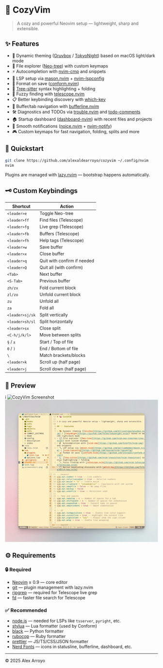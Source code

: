 # 🧠 CozyVim

> A cozy and powerful Neovim setup — lightweight, sharp and extensible.

## ✨ Features

- 🎨 Dynamic theming ([Gruvbox](https://github.com/ellisonleao/gruvbox.nvim) / [TokyoNight](https://github.com/folke/tokyonight.nvim)) based on macOS light/dark mode
- 🧭 File explorer ([Neo-tree](https://github.com/nvim-neo-tree/neo-tree.nvim)) with custom keymaps
- ⚡ Autocompletion with [nvim-cmp](https://github.com/hrsh7th/nvim-cmp) and snippets
- 🔧 LSP setup via [mason.nvim](https://github.com/williamboman/mason.nvim) + [nvim-lspconfig](https://github.com/neovim/nvim-lspconfig)
- 💅 Format on save ([conform.nvim](https://github.com/stevearc/conform.nvim))
- 📐 [Tree-sitter](https://github.com/nvim-treesitter/nvim-treesitter) syntax highlighting + folding
- 🔭 Fuzzy finding with [telescope.nvim](https://github.com/nvim-telescope/telescope.nvim)
- 📋 Better keybinding discovery with [which-key](https://github.com/folke/which-key.nvim)
- 🚥 Buffer/tab navigation with [bufferline.nvim](https://github.com/akinsho/bufferline.nvim)
- 🛠️ Diagnostics and TODOs via [trouble.nvim](https://github.com/folke/trouble.nvim) and [todo-comments](https://github.com/folke/todo-comments.nvim)
- 🏠 Startup dashboard ([dashboard-nvim](https://github.com/nvimdev/dashboard-nvim)) with recent files and projects
- 💬 Smooth notifications ([noice.nvim](https://github.com/folke/noice.nvim) + [nvim-notify](https://github.com/rcarriga/nvim-notify))
- 🎮 Custom keymaps for fast navigation, folding, splits and more

## 🚀 Quickstart

```bash
git clone https://github.com/alexaldearroyo/cozyvim ~/.config/nvim
nvim
```

Plugins are managed with [lazy.nvim](https://github.com/folke/lazy.nvim) — bootstrap happens automatically.

## 🗝 Custom Keybindings

| Shortcut        | Action                      |
| --------------- | --------------------------- |
| `<leader>e`     | Toggle Neo-tree             |
| `<leader>ff`    | Find files (Telescope)      |
| `<leader>fg`    | Live grep (Telescope)       |
| `<leader>fb`    | Buffers (Telescope)         |
| `<leader>fh`    | Help tags (Telescope)       |
| `<leader>w`     | Save buffer                 |
| `<leader>x`     | Close buffer                |
| `<leader>q`     | Quit with confirm if needed |
| `<leader>Q`     | Quit all (with confirm)     |
| `<Tab>`         | Next buffer                 |
| `<S-Tab>`       | Previous buffer             |
| `zh/zx`         | Fold current block          |
| `zl/zo`         | Unfold current block        |
| `zu`            | Unfold all                  |
| `za`            | Fold all                    |
| `<leader>sj/sk` | Split vertically            |
| `<leader>sh/sl` | Split horizontally          |
| `<leader>sx`    | Close split                 |
| `<C-h/j/k/l>`   | Move between splits         |
| `§` / `±`       | Start / Top of file         |
| `0` / `)`       | End / Bottom of file        |
| `\`             | Match brackets/blocks       |
| `<leader>k`     | Scroll up (half page)       |
| `<leader>j`     | Scroll down (half page)     |

## 📸 Preview

i
![CozyVim Screenshot](./screenshot1.png)
![CozyVim Screenshot 2](./screenshot2.png)

## ⚙ Requirements

### 🔒 Required

- [Neovim](https://neovim.io/) ≥ 0.9 — core editor
- [git](https://git-scm.com/) — plugin management with lazy.nvim
- [ripgrep](https://github.com/BurntSushi/ripgrep) — required for Telescope live grep
- [fd](https://github.com/sharkdp/fd) — faster file search for Telescope

### ✅ Recommended

- [node.js](https://nodejs.org/) — needed for LSPs like `tsserver`, `pyright`, etc.
- [stylua](https://github.com/JohnnyMorganz/StyLua) — Lua formatter (used by Conform)
- [black](https://github.com/psf/black) — Python formatter
- [rubocop](https://github.com/rubocop/rubocop) — Ruby formatter
- [prettier](https://prettier.io/) — JS/TS/CSS/JSON formatter
- [Nerd Fonts](https://www.nerdfonts.com/) — icons in statusline, bufferline, dashboard, etc.

---

© 2025 Alex Arroyo
